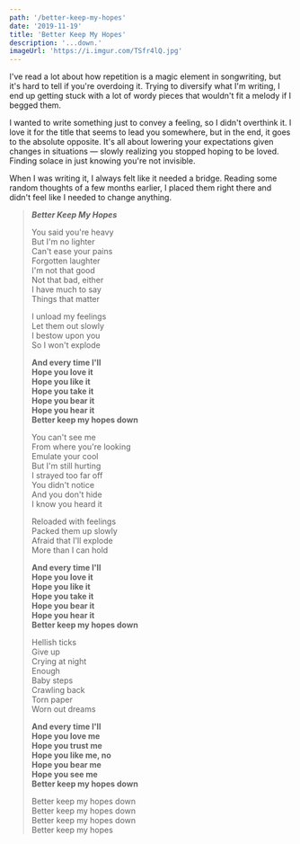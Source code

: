 ```yaml
---
path: '/better-keep-my-hopes'
date: '2019-11-19'
title: 'Better Keep My Hopes'
description: '...down.'
imageUrl: 'https://i.imgur.com/TSfr4lQ.jpg'
---
```


I've read a lot about how repetition is a magic element in songwriting, but it's hard to tell if you're overdoing it. Trying to diversify what I'm writing, I end up getting stuck with a lot of wordy pieces that wouldn't fit a melody if I begged them.

I wanted to write something just to convey a feeling, so I didn't overthink it. I love it for the title that seems to lead you somewhere, but in the end, it goes to the absolute opposite. It's all about lowering your expectations given changes in situations — slowly realizing you stopped hoping to be loved. Finding solace in just knowing you're not invisible.

When I was writing it, I always felt like it needed a bridge. Reading some random thoughts of a few months earlier, I placed them right there and didn't feel like I needed to change anything.

> **_Better Keep My Hopes_**
>
> You said you're heavy \
> But I'm no lighter \
> Can't ease your pains \
> Forgotten laughter \
> I'm not that good \
> Not that bad, either \
> I have much to say \
> Things that matter
>
> I unload my feelings \
> Let them out slowly \
> I bestow upon you \
> So I won't explode
>
> **And every time I'll \
> Hope you love it \
> Hope you like it \
> Hope you take it \
> Hope you bear it \
> Hope you hear it \
> Better keep my hopes down**
>
> You can't see me \
> From where you're looking \
> Emulate your cool \
> But I'm still hurting \
> I strayed too far off \
> You didn't notice \
> And you don't hide \
> I know you heard it
>
> Reloaded with feelings \
> Packed them up slowly \
> Afraid that I'll explode \
> More than I can hold
>
> **And every time I'll \
> Hope you love it \
> Hope you like it \
> Hope you take it \
> Hope you bear it \
> Hope you hear it \
> Better keep my hopes down**
>
> Hellish ticks \
> Give up \
> Crying at night \
> Enough \
> Baby steps \
> Crawling back \
> Torn paper \
> Worn out dreams
>
> **And every time I'll \
> Hope you love me \
> Hope you trust me \
> Hope you like me, no \
> Hope you bear me \
> Hope you see me \
> Better keep my hopes down**
>
> Better keep my hopes down \
> Better keep my hopes down \
> Better keep my hopes down \
> Better keep my hopes
